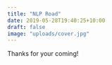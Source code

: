 ```yaml
---
title: "NLP Road"
date: 2019-05-28T19:40:25+10:00
draft: false
image: "uploads/cover.jpg"
---
```

Thanks for your coming!
